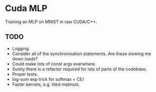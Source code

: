 # Cuda MLP
Training an MLP on MNIST in raw CUDA/C++.

## TODO

* Logging.
* Consider all of the synchronisation statements. Are these slowing me down loads?
* Could make lots of const args everwhere.
* Surely there is a refactor required for lots of parts of the codebase.
* Proper tests.
* log-sum exp trick for softmax + CE/
* Faster kernels, e.g. tiled matmuls.
